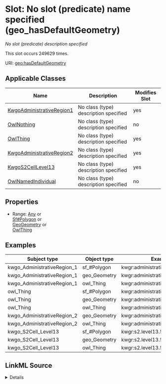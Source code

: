 

# Slot: No slot (predicate) name specified (geo_hasDefaultGeometry)


_No slot (predicate) description specified_






This slot occurs 249629 times.


URI: [geo:hasDefaultGeometry](http://www.opengis.net/ont/geosparql#hasDefaultGeometry)



<!-- no inheritance hierarchy -->





## Applicable Classes

| Name | Description | Modifies Slot |
| --- | --- | --- |
| [KwgoAdministrativeRegion1](../classes/KwgoAdministrativeRegion1.md) | No class (type) description specified |  yes  |
| [OwlNothing](../classes/OwlNothing.md) | No class (type) description specified |  no  |
| [OwlThing](../classes/OwlThing.md) | No class (type) description specified |  yes  |
| [KwgoAdministrativeRegion2](../classes/KwgoAdministrativeRegion2.md) | No class (type) description specified |  yes  |
| [KwgoS2CellLevel13](../classes/KwgoS2CellLevel13.md) | No class (type) description specified |  yes  |
| [OwlNamedIndividual](../classes/OwlNamedIndividual.md) | No class (type) description specified |  no  |







## Properties

* Range: [Any](../classes/Any.md)&nbsp;or&nbsp;<br />[Sf#Polygon](../classes/Sf#Polygon.md)&nbsp;or&nbsp;<br />[GeoGeometry](../classes/GeoGeometry.md)&nbsp;or&nbsp;<br />[OwlThing](../classes/OwlThing.md)






## Examples

| Subject type | Object type | Example subject | Example object | Occurrences |
| --- | --- | --- | --- | --- |
| kwgo_AdministrativeRegion_1 | sf_#Polygon | kwgr:administrativeRegion.USA.17 | kwgr:geometry.Polygon.administrativeRegion.USA.17 | 2 |
| kwgo_AdministrativeRegion_1 | geo_Geometry | kwgr:administrativeRegion.USA.17 | kwgr:geometry.Polygon.administrativeRegion.USA.17 | 2 |
| kwgo_AdministrativeRegion_1 | owl_Thing | kwgr:administrativeRegion.USA.17 | kwgr:geometry.Polygon.administrativeRegion.USA.17 | 2 |
| owl_Thing | sf_#Polygon | kwgr:administrativeRegion.USA.17 | kwgr:geometry.Polygon.administrativeRegion.USA.17 | 249511 |
| owl_Thing | geo_Geometry | kwgr:administrativeRegion.USA.17 | kwgr:geometry.Polygon.administrativeRegion.USA.17 | 249629 |
| owl_Thing | owl_Thing | kwgr:administrativeRegion.USA.17 | kwgr:geometry.Polygon.administrativeRegion.USA.17 | 249629 |
| kwgo_AdministrativeRegion_2 | geo_Geometry | kwgr:administrativeRegion.USA.17001 | kwgr:geometry.Polygon.administrativeRegion.USA.17001 | 118 |
| kwgo_AdministrativeRegion_2 | owl_Thing | kwgr:administrativeRegion.USA.17001 | kwgr:geometry.Polygon.administrativeRegion.USA.17001 | 118 |
| kwgo_S2Cell_Level13 | sf_#Polygon | kwgr:s2.level13.5522341869704445952 | kwgr:geometry.polygon.s2.level13.5522341869704445952 | 249509 |
| kwgo_S2Cell_Level13 | geo_Geometry | kwgr:s2.level13.5522341869704445952 | kwgr:geometry.polygon.s2.level13.5522341869704445952 | 249509 |
| kwgo_S2Cell_Level13 | owl_Thing | kwgr:s2.level13.5522341869704445952 | kwgr:geometry.polygon.s2.level13.5522341869704445952 | 249509 |




## LinkML Source

<details>

```yaml
name: geo_hasDefaultGeometry
annotations:
  count:
    tag: count
    value: 249629
description: No slot (predicate) description specified
title: No slot (predicate) name specified
examples:
- object:
    example_object: kwgr:geometry.Polygon.administrativeRegion.USA.17
    example_object_type: sf_#Polygon
    example_predicate: geo:hasDefaultGeometry
    example_subject: kwgr:administrativeRegion.USA.17
    example_subject_type: kwgo_AdministrativeRegion_1
- object:
    example_object: kwgr:geometry.Polygon.administrativeRegion.USA.17
    example_object_type: geo_Geometry
    example_predicate: geo:hasDefaultGeometry
    example_subject: kwgr:administrativeRegion.USA.17
    example_subject_type: kwgo_AdministrativeRegion_1
- object:
    example_object: kwgr:geometry.Polygon.administrativeRegion.USA.17
    example_object_type: owl_Thing
    example_predicate: geo:hasDefaultGeometry
    example_subject: kwgr:administrativeRegion.USA.17
    example_subject_type: kwgo_AdministrativeRegion_1
- object:
    example_object: kwgr:geometry.Polygon.administrativeRegion.USA.17
    example_object_type: sf_#Polygon
    example_predicate: geo:hasDefaultGeometry
    example_subject: kwgr:administrativeRegion.USA.17
    example_subject_type: owl_Thing
- object:
    example_object: kwgr:geometry.Polygon.administrativeRegion.USA.17
    example_object_type: geo_Geometry
    example_predicate: geo:hasDefaultGeometry
    example_subject: kwgr:administrativeRegion.USA.17
    example_subject_type: owl_Thing
- object:
    example_object: kwgr:geometry.Polygon.administrativeRegion.USA.17
    example_object_type: owl_Thing
    example_predicate: geo:hasDefaultGeometry
    example_subject: kwgr:administrativeRegion.USA.17
    example_subject_type: owl_Thing
- object:
    example_object: kwgr:geometry.Polygon.administrativeRegion.USA.17001
    example_object_type: geo_Geometry
    example_predicate: geo:hasDefaultGeometry
    example_subject: kwgr:administrativeRegion.USA.17001
    example_subject_type: kwgo_AdministrativeRegion_2
- object:
    example_object: kwgr:geometry.Polygon.administrativeRegion.USA.17001
    example_object_type: owl_Thing
    example_predicate: geo:hasDefaultGeometry
    example_subject: kwgr:administrativeRegion.USA.17001
    example_subject_type: kwgo_AdministrativeRegion_2
- object:
    example_object: kwgr:geometry.polygon.s2.level13.5522341869704445952
    example_object_type: sf_#Polygon
    example_predicate: geo:hasDefaultGeometry
    example_subject: kwgr:s2.level13.5522341869704445952
    example_subject_type: kwgo_S2Cell_Level13
- object:
    example_object: kwgr:geometry.polygon.s2.level13.5522341869704445952
    example_object_type: geo_Geometry
    example_predicate: geo:hasDefaultGeometry
    example_subject: kwgr:s2.level13.5522341869704445952
    example_subject_type: kwgo_S2Cell_Level13
- object:
    example_object: kwgr:geometry.polygon.s2.level13.5522341869704445952
    example_object_type: owl_Thing
    example_predicate: geo:hasDefaultGeometry
    example_subject: kwgr:s2.level13.5522341869704445952
    example_subject_type: kwgo_S2Cell_Level13
from_schema: spatial-kg
rank: 1000
slot_uri: geo:hasDefaultGeometry
alias: geo_hasDefaultGeometry
domain_of:
- kwgo_AdministrativeRegion_1
- kwgo_AdministrativeRegion_2
- kwgo_S2Cell_Level13
- owl_Thing
range: Any
any_of:
- range: sf_#Polygon
- range: geo_Geometry
- range: owl_Thing

```
</details>